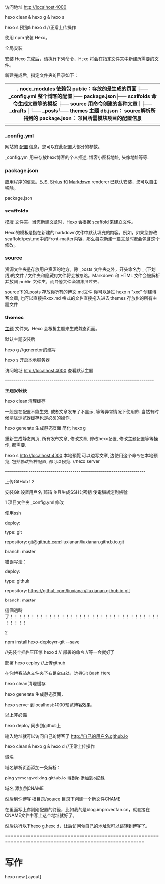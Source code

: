 访问地址 [http://localhost:4000](http://localhost:4000/)

hexo clean & hexo g & hexo s 

hexo s 预览& hexo d           //正常上传操作



使用 npm 安装 Hexo。



全局安装



安装 Hexo 完成后，请执行下列命令，Hexo 将会在指定文件夹中新建所需要的文件。



新建完成后，指定文件夹的目录如下：

| .   node_modules             依赖包    public：存放的是生成的页面 ├── _config.yml          整个博客的配置├── package.json├── scaffolds            命令生成文章等的模板   ├── source               用命令创建的各种文章 \|       ├── _drafts \|        └── _posts└── themes               主题    db.json：         source解析所得到的    package.json： 项目所需模块项目的配置信息 |
| ------------------------------------------------------------ |
|                                                              |

### _config.yml

网站的 [配置](https://hexo.io/zh-cn/docs/configuration) 信息，您可以在此配置大部分的参数。

_config.yml 用来存放hexo博客的个人描述, 博客小图标地址, 头像地址等等.

### package.json

应用程序的信息。[EJS](http://embeddedjs.com/), [Stylus](http://learnboost.github.io/stylus/) 和 [Markdown](http://daringfireball.net/projects/markdown/) renderer 已默认安装，您可以自由移除。

package.json



### scaffolds

[模版](https://hexo.io/zh-cn/docs/writing) 文件夹。当您新建文章时，Hexo 会根据 scaffold 来建立文件。

Hexo的模板是指在新建的markdown文件中默认填充的内容。例如，如果您修改scaffold/post.md中的Front-matter内容，那么每次新建一篇文章时都会包含这个修改。

### source

资源文件夹是存放用户资源的地方。除 _posts 文件夹之外，开头命名为 _ (下划线)的文件 / 文件夹和隐藏的文件将会被忽略。Markdown 和 HTML 文件会被解析并放到 public 文件夹，而其他文件会被拷贝过去。

 source下的_posts 存放你所有的博文.md文件 你可以通过 hexo n "xxx" 创建博客文章, 也可以直接把xxx.md 格式的文件直接拖入进去 themes 存放你的所有主题文件

### themes

[主题](https://hexo.io/zh-cn/docs/themes) 文件夹。Hexo 会根据主题来生成静态页面。



默认主题安装后

hexo g                    //generetor的缩写

hexo s                    开启本地服务器 

访问地址 [http://localhost:4000](http://localhost:4000/)  查看默认主题



**--------------------------------------------------------------------------**

**主题安裝後** 



hexo clean     清理缓存

一般是在配置不能生效, 或者文章发布了不显示, 等等异常情况下使用的. 当然有时候清除浏览器缓存也是必须的操作. 



hexo generate          生成静态页面                  简化 hexo g

重新生成静态网页, 所有发布文章, 修改文章, 修改hexo配置, 修改主题配置等等操作, 都需要.

hexo s  [http://localhost:4000](http://localhost:4000/) 本地預覽 可以边写文章, 边使用这个命令在本地预览, 包括修改各种配置, 都可以预览.     //hexo server



\-----------------------------------------------------------------------



上传GitHub         1     2

安裝Git 设置用戶名 郵箱 並且生成SSH公密钥 使電腦綁定到帳號

1     项目文件夹 _config.yml 修改

使用﻿ssh﻿



deploy:

type: git

repository: git@github.com:liuxianan/liuxianan.github.io.git

branch: master



错误写法：

deploy:

type: github

repository: https://github.com/liuxianan/liuxianan.github.io.git

branch: master

這個過時了！！！！！！！！！！！！！！！！！！！！！！！！！！！！！！！！！！！！！！！！

2

npm install hexo-deployer-git --save

//先装个插件压压惊 hexo d // 部署的命令 //等一会就好了



部署 hexo deploy      //上传github

在你博客站点文件夹下右键空白处，选择Git Bash Here

hexo clean          清理缓存

hexo generate         生成静态页面， 

hexo server             到localhost:4000预览博客效果，

以上非必備

hexo deploy           同步到github上

输入地址就可以访问自己的博客了 http://自己的用户名.github.io



hexo clean & hexo g & hexo d           //正常上传操作



域名

域名解析页面添加一条解析：

ping yemengweixing.github.io          得到ip 添加到a記錄

域名           添加到CNAME 



然后到你博客 根目录/source 目录下创建一个新文件CNAME 

在里面写上你刚刚配置的路径，比如我的是blog.improvecfan.cn，就直接在CNAME文件中写上这个地址就好了。

然后执行以下hexo g,hexo d，让后访问你自己的地址就可以跳转到博客了。











=======================================================================================================

# 写作

hexo new [layout] <title>

命令中指定文章的布局（layout），默认为 post，可以通过修改 _config.yml 中的 default_layout 参数来指定默认布局



博客文件夹\source\_posts 下的md文件







\-------------------------------------------------------------------------------------



背景图片

图片放到hexo\themes\modernist\source\css\images下

打开css\_base文件夹下的layout.styl

# 自定义样式

themes/next/source/css/_custom/custom.styl



# 文章背景透明 就是这个修改样式！！！！！！！！！！！！！！！！！

# 博客根目录 themes\next\source\css\_schemes\Pisces\_layout.styl这个文件的 

.content-wrap    的 background:删除掉

菜单

.header-inner 


  